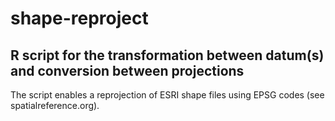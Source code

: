 # shape-reproject
R script for the transformation between datum(s) and conversion between projections 
------------------------------------------------------------------------------------

The script enables a reprojection of ESRI shape files using EPSG codes (see spatialreference.org).
